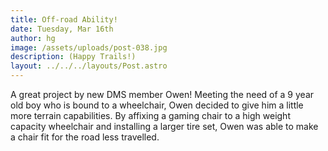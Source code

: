 ```yaml
---
title: Off-road Ability!
date: Tuesday, Mar 16th
author: hg
image: /assets/uploads/post-038.jpg
description: (Happy Trails!)
layout: ../../../layouts/Post.astro
---
```


A great project by new DMS member Owen! Meeting the need of a 9 year old boy who is bound to a wheelchair, Owen decided to give him a little more terrain capabilities. By affixing a gaming chair to a high weight capacity wheelchair and installing a larger tire set, Owen was able to make a chair fit for the road less travelled.
